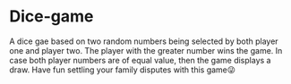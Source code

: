 # Dice-game
A dice gae based on two random numbers being selected by both player one and player two. 
The player with the greater number wins the game. In case both player numbers are of equal value, then the game displays a draw.
Have fun settling your family disputes with this game😜
